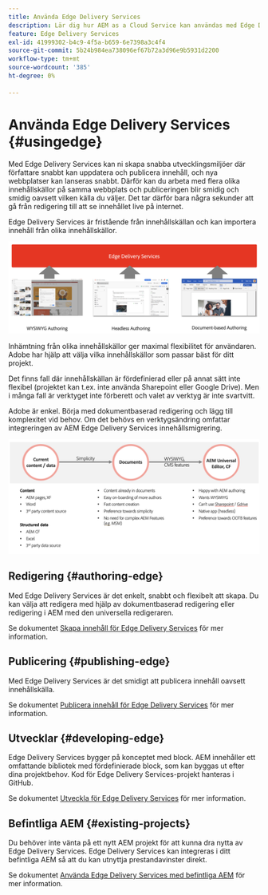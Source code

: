 ```yaml
---
title: Använda Edge Delivery Services
description: Lär dig hur AEM as a Cloud Service kan användas med Edge Delivery Services.
feature: Edge Delivery Services
exl-id: 41999302-b4c9-4f5a-b659-6e7398a3c4f4
source-git-commit: 5b24b984ea738096ef67b72a3d96e9b5931d2200
workflow-type: tm+mt
source-wordcount: '385'
ht-degree: 0%

---
```



# Använda Edge Delivery Services {#usingedge}

Med Edge Delivery Services kan ni skapa snabba utvecklingsmiljöer där författare snabbt kan uppdatera och publicera innehåll, och nya webbplatser kan lanseras snabbt. Därför kan du arbeta med flera olika innehållskällor på samma webbplats och publiceringen blir smidig och smidig oavsett vilken källa du väljer. Det tar därför bara några sekunder att gå från redigering till att se innehållet live på internet.

Edge Delivery Services är fristående från innehållskällan och kan importera innehåll från olika innehållskällor.

![Innehållskällor för Edge Delivery](assets/content-sources.png)

Inhämtning från olika innehållskällor ger maximal flexibilitet för användaren. Adobe har hjälp att välja vilka innehållskällor som passar bäst för ditt projekt.

Det finns fall där innehållskällan är fördefinierad eller på annat sätt inte flexibel (projektet kan t.ex. inte använda Sharepoint eller Google Drive). Men i många fall är verktyget inte förberett och valet av verktyg är inte svartvitt.

Adobe är enkel. Börja med dokumentbaserad redigering och lägg till komplexitet vid behov. Om det behövs en verktygsändring omfattar integreringen av AEM Edge Delivery Services innehållsmigrering.

![Flexibel innehållskälla](assets/content-source-flexiblity.png)

## Redigering {#authoring-edge}

Med Edge Delivery Services är det enkelt, snabbt och flexibelt att skapa. Du kan välja att redigera med hjälp av dokumentbaserad redigering eller redigering i AEM med den universella redigeraren.

Se dokumentet [Skapa innehåll för Edge Delivery Services](authoring.md) för mer information.

## Publicering {#publishing-edge}

Med Edge Delivery Services är det smidigt att publicera innehåll oavsett innehållskälla.

Se dokumentet [Publicera innehåll för Edge Delivery Services](publishing.md) för mer information.

## Utvecklar {#developing-edge}

Edge Delivery Services bygger på konceptet med block. AEM innehåller ett omfattande bibliotek med fördefinierade block, som kan byggas ut efter dina projektbehov. Kod för Edge Delivery Services-projekt hanteras i GitHub.

Se dokumentet [Utveckla för Edge Delivery Services](developing.md) för mer information.

## Befintliga AEM {#existing-projects}

Du behöver inte vänta på ett nytt AEM projekt för att kunna dra nytta av Edge Delivery Services. Edge Delivery Services kan integreras i ditt befintliga AEM så att du kan utnyttja prestandavinster direkt.

Se dokumentet [Använda Edge Delivery Services med befintliga AEM](existing-projects.md) för mer information.
